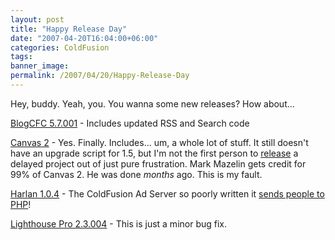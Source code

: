 ```yaml
---
layout: post
title: "Happy Release Day"
date: "2007-04-20T16:04:00+06:00"
categories: ColdFusion 
tags: 
banner_image: 
permalink: /2007/04/20/Happy-Release-Day
---
```


Hey, buddy. Yeah, you. You wanna some new releases? How about...

<a href="http://blogcfc.riaforge.org">BlogCFC 5.7.001</a> - Includes updated RSS and Search code

<a href="http://canvas.riaforge.org">Canvas 2</a> - Yes. Finally. Includes... um, a whole lot of stuff. It still doesn't have an upgrade script for 1.5, but I'm not the first person to <a href="http://www.microsoft.com/windows/default.mspx">release</a> a delayed project out of just pure frustration. Mark Mazelin gets credit for 99% of Canvas 2. He was done <i>months</i> ago. This is my fault.

<a href="http://harlan.riaforge.org">Harlan 1.0.4</a> - The ColdFusion Ad Server so poorly written it <a href="http://ooine.com/index.cfm?commentID=327">sends people to PHP</a>!

<a href="http://lighthousepro.riaforge.org/">Lighthouse Pro 2.3.004</a> - This is just a minor bug fix.